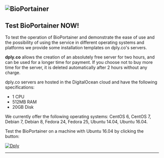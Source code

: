 ![BioPortainer](https://github.com/LaBiOS/bioportainer/blob/master/images/logo.png)
---

## Test BioPortainer NOW!

To test the operation of BioPortainer and demonstrate the ease of use and the possibility of using the service in different operating systems and platforms we provide some installation templates on dply.co's servers.

**dply.co** allows the creation of an absolutely free server for two hours, and can be used for a longer time for payment. If you choose not to buy more time for the server, it is deleted automatically after 2 hours without any charge.

dply.co servers are hosted in the DigitalOcean cloud and have the following specifications:

- 1 CPU
- 512MB RAM
- 20GB Disk

We currently offer the following operating systems: CentOS 6, CentOS 7, Debian 7, Debian 8, Fedora 24, Fedora 25, Ubuntu 14.04, Ubuntu 16.04.

Test the BioPortainer on a machine with Ubuntu 16.04 by clicking the button:

[![Dply](https://dply.co/b.svg)](https://dply.co/b/Qd4cNfaQ)

---
